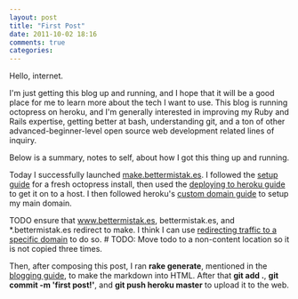 ```yaml
---
layout: post
title: "First Post"
date: 2011-10-02 18:16
comments: true
categories: 
---
```


Hello, internet. 

I'm just getting this blog up and running, and I hope that it will be a good place for me to learn more about the tech I want to use. This blog is running octopress on heroku, and I'm generally interested in improving my Ruby and Rails expertise, getting better at bash, understanding git, and a ton of other advanced-beginner-level open source web development related lines of inquiry. 

Below is a summary, notes to self, about how I got this thing up and running.

Today I successfully launched [make.bettermistak.es][1]. I followed the [setup guide][2] for a fresh octopress install, then used the [deploying to heroku guide][3] to get it on to a host. I then followed heroku's [custom domain guide][4] to setup my main domain.

TODO ensure that www.bettermistak.es, bettermistak.es, and *.bettermistak.es redirect to make. I think I can use [redirecting traffic to a specific domain][5] to do so. # TODO: Move todo to a non-content location so it is not copied three times.

Then, after composing this post, I ran **rake generate**, mentioned in the [blogging guide][6], to make the markdown into HTML. After that **git add .**, **git commit -m 'first post!'**, and **git push heroku master** to upload it to the web.

[1]:	http://make.bettermistak.es
[2]:	http://octopress.org/docs/setup/
[3]:	http://octopress.org/docs/deploying/heroku/
[4]:	http://devcenter.heroku.com/articles/custom-domains
[5]:	http://devcenter.heroku.com/articles/custom-domains#redirecting_traffic_to_a_specific_domain
[6]:	http://octopress.org/docs/blogging/
